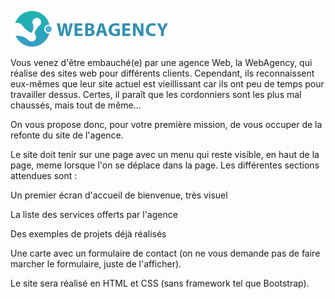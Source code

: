 ![alt tag](images/logo.png)


Vous venez d'être embauché(e) par une agence Web, la WebAgency, qui réalise des sites web pour différents clients. Cependant, ils reconnaissent eux-mêmes que leur site actuel est vieillissant car ils ont peu de temps pour travailler dessus. Certes, il paraît que les cordonniers sont les plus mal chaussés, mais tout de même...

On vous propose donc, pour votre première mission, de vous occuper de la refonte du site de l'agence.

Le site doit tenir sur une page avec un menu qui reste visible, en haut de la page, meme lorsque l'on se déplace dans la page. Les différentes sections attendues sont :

Un premier écran d'accueil de bienvenue, très visuel

La liste des services offerts par l'agence

Des exemples de projets déjà réalisés

Une carte avec un formulaire de contact (on ne vous demande pas de faire marcher le formulaire, juste de l'afficher).

Le site sera réalisé en HTML et CSS (sans framework tel que Bootstrap).
